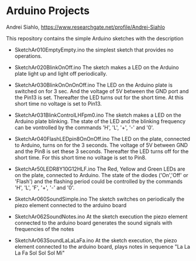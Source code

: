 # Arduino Projects

Andrei Siahlo, 
https://www.researchgate.net/profile/Andrei-Siahlo

This repository contains the simple Arduino sketches with the description

* SketchAr010EmptyEmpty.ino 
the simplest sketch that provides no operations.

* SketchAr020BlinkOnOff.ino 
The sketch makes a LED on the Arduino plate light up and light off periodically.

* SketchAr030BlinkOnOnOnOff.ino 
The LED on the Arduino plate is switched on for 3 sec.
And the voltage of 5V between the GND port and the Pin13 is set.
Thereafter the LED turns out for the short time. 
At this short time no voltage is set to Pin13.

* SketchAr031BlinkControlLHFpm0.ino
The sketch makes a LED on the Arduino plate blinking.
The state of the LED and the blinking frequency can be vontrolled by the commands
'H', 'L', '+', '-' and '0'.

* SketchAr040FlashLEDpin8OnOnOff.ino 
The LED on the plate, connected to Arduino,
 turns on for the 3 seconds. 
The voltage of 5V between GND and the Pin8 is set these 3 seconds.
Thereafter the LED turns off for the short time. 
For this short time no voltage is set to Pin8.

* SketchAr50LEDR8Y10G12HLF.ino 
The Red, Yellow and Green LEDs are on the plate, 
  connected to Arduino.
The state of the diodes ('On','Off' or 'Flash') 
  and the flashing period 
  could be controlled by the commands
  'H', 'L', 'F', '+', '-' and '0'.

* SketchAr060SoundSimple.ino
The sketch switches on periodically the piezo element connected to the arduino board

* SketchAr062SoundNotes.ino
At the sketch execution the piezo element connected to the arduino board generates the sound signals with frequencies of the notes

* SketchAr063SoundLaLaLaFa.ino
At the sketch execution, the piezo element connected to the arduino board, 
 plays notes in sequence "La La La Fa Sol Sol Sol Mi" 
